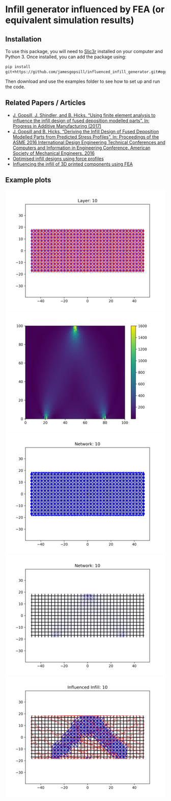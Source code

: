 # Infill generator influenced by FEA (or equivalent simulation results)

## Installation

To use this package, you will need to [Slic3r](https://slic3r.org/) installed on your computer and Python 3. Once installed, you can add the package using:

```
pip install git+https://github.com/jamesgopsill/influenced_infill_generator.git#egg=gtr
```

Then download and use the examples folder to see how to set up and run the code.

## Related Papers / Articles

- [J. Gopsill, J. Shindler, and B. Hicks. “Using finite element analysis to influence the infill design of fused deposition modelled parts”. In: Progress in Additive Manufacturing (2017)](https://doi.org/10.1007/s40964-017-0034-y)
- [J. Gopsill and B. Hicks. “Deriving the Infill Design of Fused Deposition Modelled Parts from Predicted Stress Profiles”. In: Proceedings of the ASME 2016 International Design Engineering Technical Conferences and Computers and Information in Engineering Conference. American Society of Mechanical Engineers. 2016](https://doi.org/10.1115/DETC2016-59935)
- [Optimised infill designs using force profiles](https://nbviewer.jupyter.org/github/jamesgopsill/PythonNotebooks/blob/master/FDM%20Force%20Path%20Methods/Optimised%20Infill%20Designs%20using%20Force%20Profiles.ipynb)
- [Influencing the infill of 3D printed components using FEA](https://nbviewer.jupyter.org/github/jamesgopsill/PythonNotebooks/blob/master/FDM%20Force%20Path%20Methods/Generating%20infill%20designs%20based%20on%20forces%20through%20a%20part.ipynb)

## Example plots

![](figs/extracted_infill.png)
![](figs/griddata.png)
![](figs/network.png)
![](figs/weighted_network.png)
![](figs/influenced_infill_print_paths.png)
